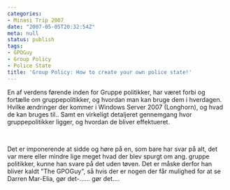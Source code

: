 ```yaml
---
categories:
- Minasi Trip 2007
date: "2007-05-05T20:32:54Z"
meta: null
status: publish
tags:
- GPOGuy
- Group Policy
- Police State
title: 'Group Policy: How to create your own police state!'
---
```

En af verdens førende inden for Gruppe politikker, har været forbi og fortælle om gruppepolitikker, og hvordan man kan bruge dem i hverdagen. Hvilke ændringer der kommer i Windows Server 2007 (Longhorn), og hvad de kan bruges til.. Samt en virkeligt detaljeret gennemgang hvor gruppepolitikker ligger, og hvordan de bliver effektueret.

&nbsp;

Det er imponerende at sidde og høre på en, som bare har svar på alt, det var mere eller mindre lige meget hvad der blev spurgt om ang. gruppe politikker,&nbsp;kunne han&nbsp;svare på det uden tøven. Det er måske derfor han bliver kaldt "The GPOGuy", så hvis der er nogen der får mulighed for at se Darren Mar-Elia, gør det-...... gør det....

